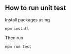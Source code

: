 ## How to run unit test

Install packages using

```
npm install
```

Then run

```
npm run test
```
